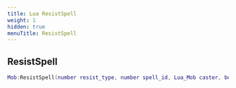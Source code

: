 ```yaml
---
title: Lua ResistSpell
weight: 1
hidden: true
menuTitle: ResistSpell
---
```

## ResistSpell
```lua
Mob:ResistSpell(number resist_type, number spell_id, Lua_Mob caster, bool use_resist_override, number resist_override); -- number
```